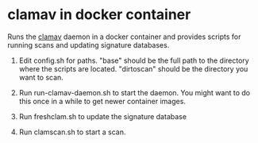 # clamav in docker container

Runs the [clamav](https://www.clamav.net/) daemon in a docker container and provides scripts for running scans and updating signature databases.

1. Edit config.sh for paths. "base" should be the full path to the directory where the scripts are located. "dirtoscan" should be the directory you want to scan.

2. Run run-clamav-daemon.sh to start the daemon. You might want to do this once in a while to get newer container images.

3. Run freshclam.sh to update the signature database

4. Run clamscan.sh to start a scan.


 

